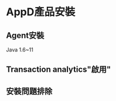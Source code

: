# AppD產品安裝

## Agent安裝 
Java 1.6~11

## Transaction analytics"啟用"

## 安裝問題排除
<!--stackedit_data:
eyJoaXN0b3J5IjpbLTcxNjEzMzk3NywxNDc0MzQ5Njg1XX0=
-->